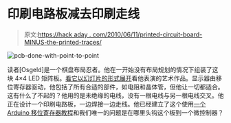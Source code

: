 # 印刷电路板减去印刷走线

> 原文:[https://hack aday . com/2010/06/11/printed-circuit-board-MINUS-the-printed-traces/](https://hackaday.com/2010/06/11/printed-circuit-board-minus-the-printed-traces/)

![](../Images/9f2e794f5a54445714cda3beb6fe9978.png "pcb-done-with-point-to-point")

读者[Osgeld]是一个棋盘布局忍者。他在一开始没有布局规划的情况下组装了这块 4×4 LED 矩阵板。[看它以幻灯片的形式展开](http://www.instructables.com/id/Single-chip-2-wire-4x4-LED-matrix/)看他表演的艺术作品。显示器由移位寄存器驱动，他包括了所有合适的部件，如电阻和晶体管，但他让一切都适合。这有什么了不起的？他用的是未绝缘的电线，没有一根电线与另一根电线交叉。他正在设计一个印刷电路板，一边焊接一边走线。他已经建立了这个使用[一个 Arduino 移位寄存器教程](http://www.instructables.com/id/The-74HC164-Shift-Register-and-your-Arduino/)和我们唯一的问题是在哪里头钩这个板到一个微控制器？